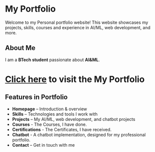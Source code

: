 # My Portfolio  
Welcome to my Personal portfolio website! This website showcases my projects, skills, courses and experience in AI/ML, web development, and more.  

## About Me  
I am a **BTech student** passionate about **AI&ML**. 
<!-- My goal is to pursue an **MS in AI/ML or Computer Science in the USA**.   -->

# [Click here](https://ksampathreddy.github.io/) to visit the My Portfolio<br>


## Features in Portfolio 
- **Homepage** – Introduction & overview
- **Skills** – Technologies and tools I work with  
- **Projects** – My AI/ML, web development, and chatbot projects
- **Courses** - The Courses, I have done.
- **Certifications** - The Certificates, I have received.
- **Chatbot** - A chatbot implementation, designed for my professional portfolio.
- **Contact** – Get in touch with me  




